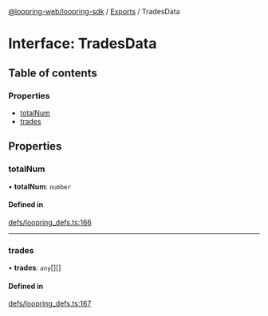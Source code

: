 [@loopring-web/loopring-sdk](../README.md) / [Exports](../modules.md) / TradesData

# Interface: TradesData

## Table of contents

### Properties

- [totalNum](TradesData.md#totalnum)
- [trades](TradesData.md#trades)

## Properties

### totalNum

• **totalNum**: `number`

#### Defined in

[defs/loopring_defs.ts:166](https://github.com/Loopring/loopring_sdk/blob/81e0b16/src/defs/loopring_defs.ts#L166)

___

### trades

• **trades**: `any`[][]

#### Defined in

[defs/loopring_defs.ts:167](https://github.com/Loopring/loopring_sdk/blob/81e0b16/src/defs/loopring_defs.ts#L167)
